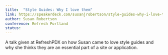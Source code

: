 ```yaml
---
title:  "Style Guides: Why I love them"
link: https://speakerdeck.com/susanjrobertson/style-guides-why-i-love-them
author: Susan Robertson
conference: Refresh Portland
status:
---
```


A talk given at RefreshPDX on how Susan came to love style guides and why she thinks they are an essential part of a site or application.